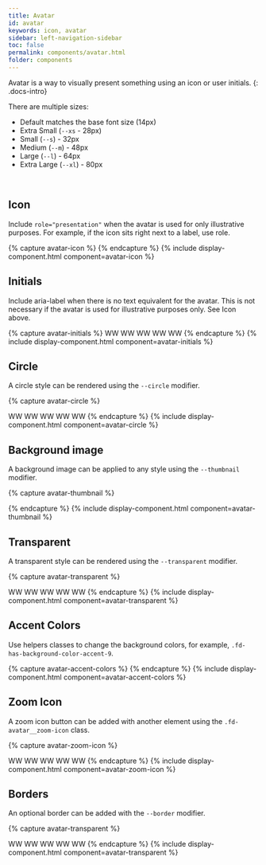 ```yaml
---
title: Avatar
id: avatar
keywords: icon, avatar
sidebar: left-navigation-sidebar
toc: false
permalink: components/avatar.html
folder: components
---
```


Avatar is a way to visually present something using an icon or user initials.
{: .docs-intro}

There are multiple sizes:
- Default matches the base font size (14px)
- Extra Small (`--xs` - 28px)
- Small (`--s`) - 32px
- Medium (`--m`) - 48px
- Large (`--l`) - 64px
- Extra Large (`--xl`) - 80px

<br>

## Icon
Include `role="presentation"` when the avatar is used for only illustrative purposes. For example, if the icon sits right next to a label, use role.

{% capture avatar-icon %}
<span class="fd-avatar fd-avatar--xs sap-icon--washing-machine" role="presentation"></span>
<span class="fd-avatar fd-avatar--s sap-icon--washing-machine" role="presentation"></span>
<span class="fd-avatar fd-avatar--m sap-icon--washing-machine" role="presentation"></span>
<span class="fd-avatar fd-avatar--l sap-icon--washing-machine" role="presentation"></span>
<span class="fd-avatar fd-avatar--xl sap-icon--washing-machine" role="presentation"></span>
{% endcapture %}
{% include display-component.html component=avatar-icon %}
<br>

## Initials
Include aria-label when there is no text equivalent for the avatar. This is not necessary if the avatar is used for illustrative purposes only. See Icon above.

{% capture avatar-initials %}
<span class="fd-avatar fd-avatar--xs" aria-label="Wendy Wallace">WW</span>
<span class="fd-avatar fd-avatar--s" aria-label="Wendy Wallace">WW</span>
<span class="fd-avatar fd-avatar--m" aria-label="Wendy Wallace">WW</span>
<span class="fd-avatar fd-avatar--l" aria-label="Wendy Wallace">WW</span>
<span class="fd-avatar fd-avatar--xl" aria-label="Wendy Wallace">WW</span>
{% endcapture %}
{% include display-component.html component=avatar-initials %}
<br>

## Circle
A circle style can be rendered using the `--circle` modifier.

{% capture avatar-circle %}
<span class="fd-avatar fd-avatar--xs fd-avatar--circle sap-icon--money-bills" role="presentation"></span>
<span class="fd-avatar fd-avatar--s fd-avatar--circle sap-icon--money-bills" role="presentation"></span>
<span class="fd-avatar fd-avatar--m fd-avatar--circle sap-icon--money-bills" role="presentation"></span>
<span class="fd-avatar fd-avatar--l fd-avatar--circle sap-icon--money-bills" role="presentation"></span>
<span class="fd-avatar fd-avatar--xl fd-avatar--circle sap-icon--money-bills" role="presentation"></span>

<span class="fd-avatar fd-avatar--xs fd-avatar--circle" aria-label="Wendy Wallace">WW</span>
<span class="fd-avatar fd-avatar--s fd-avatar--circle" aria-label="Wendy Wallace">WW</span>
<span class="fd-avatar fd-avatar--m fd-avatar--circle" aria-label="Wendy Wallace">WW</span>
<span class="fd-avatar fd-avatar--l fd-avatar--circle" aria-label="Wendy Wallace">WW</span>
<span class="fd-avatar fd-avatar--xl fd-avatar--circle" aria-label="Wendy Wallace">WW</span>
{% endcapture %}
{% include display-component.html component=avatar-circle %}
<br>


## Background image

A background image can be applied to any style using the `--thumbnail` modifier.

{% capture avatar-thumbnail %}
<span class="fd-avatar fd-avatar--xs fd-avatar--circle fd-avatar--thumbnail" style="background-image: url('https://placeimg.com/400/400/nature')" role="presentation" aria-label="John Doe"></span>
<span class="fd-avatar fd-avatar--s fd-avatar--circle fd-avatar--thumbnail" style="background-image: url('https://placeimg.com/400/400/nature')" role="presentation" aria-label="John Doe"></span>
<span class="fd-avatar fd-avatar--m fd-avatar--circle fd-avatar--thumbnail" style="background-image: url('https://placeimg.com/400/400/nature')" role="presentation" aria-label="John Doe"></span>
<span class="fd-avatar fd-avatar--l fd-avatar--circle fd-avatar--thumbnail" style="background-image: url('https://placeimg.com/400/400/nature')" role="presentation" aria-label="John Doe"></span>
<span class="fd-avatar fd-avatar--xl fd-avatar--circle fd-avatar--thumbnail" style="background-image: url('https://placeimg.com/400/400/nature')" role="presentation" aria-label="John Doe"></span>


{% endcapture %}
{% include display-component.html component=avatar-thumbnail %}
<br>



## Transparent

A transparent style can be rendered using the `--transparent` modifier.

{% capture avatar-transparent %}
<span class="fd-avatar fd-avatar--xs fd-avatar--circle fd-avatar--transparent sap-icon--money-bills" role="presentation"></span>
<span class="fd-avatar fd-avatar--s fd-avatar--circle fd-avatar--transparent sap-icon--money-bills" role="presentation"></span>
<span class="fd-avatar fd-avatar--m fd-avatar--circle fd-avatar--transparent sap-icon--money-bills" role="presentation"></span>
<span class="fd-avatar fd-avatar--l fd-avatar--circle fd-avatar--transparent sap-icon--money-bills" role="presentation"></span>
<span class="fd-avatar fd-avatar--xl fd-avatar--circle fd-avatar--transparent sap-icon--money-bills" role="presentation"></span>

<span class="fd-avatar fd-avatar--xs fd-avatar--circle fd-avatar--transparent" aria-label="Wendy Wallace">WW</span>
<span class="fd-avatar fd-avatar--s fd-avatar--circle fd-avatar--transparent" aria-label="Wendy Wallace">WW</span>
<span class="fd-avatar fd-avatar--m fd-avatar--circle fd-avatar--transparent" aria-label="Wendy Wallace">WW</span>
<span class="fd-avatar fd-avatar--l fd-avatar--circle fd-avatar--transparent" aria-label="Wendy Wallace">WW</span>
<span class="fd-avatar fd-avatar--xl fd-avatar--circle fd-avatar--transparent" aria-label="Wendy Wallace">WW</span>
{% endcapture %}
{% include display-component.html component=avatar-transparent %}
<br>

## Accent Colors
Use helpers classes to change the background colors, for example, `.fd-has-background-color-accent-9`.

{% capture avatar-accent-colors %}
<span class="fd-avatar fd-avatar--m sap-icon--money-bills fd-has-background-color-accent-1" role="presentation"></span>
<span class="fd-avatar fd-avatar--m sap-icon--money-bills fd-has-background-color-accent-2" role="presentation"></span>
<span class="fd-avatar fd-avatar--m sap-icon--money-bills fd-has-background-color-accent-3" role="presentation"></span>
<span class="fd-avatar fd-avatar--m sap-icon--money-bills fd-has-background-color-accent-4" role="presentation"></span>
<span class="fd-avatar fd-avatar--m sap-icon--money-bills fd-has-background-color-accent-5" role="presentation"></span>
<span class="fd-avatar fd-avatar--m sap-icon--money-bills fd-has-background-color-accent-6" role="presentation"></span>
<span class="fd-avatar fd-avatar--m sap-icon--money-bills fd-has-background-color-accent-7" role="presentation"></span>
<span class="fd-avatar fd-avatar--m sap-icon--money-bills fd-has-background-color-accent-8" role="presentation"></span>
<span class="fd-avatar fd-avatar--m sap-icon--money-bills fd-has-background-color-accent-9" role="presentation"></span>
<span class="fd-avatar fd-avatar--m sap-icon--money-bills fd-has-background-color-accent-10" role="presentation"></span>
{% endcapture %}
{% include display-component.html component=avatar-accent-colors %}

## Zoom Icon
A zoom icon button can be added with another element using the `.fd-avatar__zoom-icon` class.

{% capture avatar-zoom-icon %}
<span class="fd-avatar fd-avatar--xs fd-avatar--circle sap-icon--money-bills fd-has-background-color-accent-1" role="presentation">
    <span class="fd-avatar__zoom-icon sap-icon--edit" role="presentation"></span>
</span>
<span class="fd-avatar fd-avatar--s fd-avatar--circle sap-icon--money-bills fd-has-background-color-accent-2" role="presentation">
    <span class="fd-avatar__zoom-icon sap-icon--edit" role="presentation"></span>
</span>
<span class="fd-avatar fd-avatar--m fd-avatar--circle sap-icon--money-bills fd-has-background-color-accent-3" role="presentation">
    <span class="fd-avatar__zoom-icon sap-icon--edit" role="presentation"></span>
</span>
<span class="fd-avatar fd-avatar--l fd-avatar--circle sap-icon--money-bills fd-has-background-color-accent-4" role="presentation">
    <span class="fd-avatar__zoom-icon sap-icon--edit" role="presentation"></span>
</span>
<span class="fd-avatar fd-avatar--xl fd-avatar--circle sap-icon--money-bills fd-has-background-color-accent-5" role="presentation">
    <span class="fd-avatar__zoom-icon sap-icon--edit" role="presentation"></span>
</span>

<span class="fd-avatar fd-avatar--xs fd-has-background-color-accent-1" aria-label="Wendy Wallace">WW
    <span class="fd-avatar__zoom-icon sap-icon--edit" role="presentation"></span>
</span>
<span class="fd-avatar fd-avatar--s fd-has-background-color-accent-2" aria-label="Wendy Wallace">WW
    <span class="fd-avatar__zoom-icon sap-icon--edit" role="presentation"></span>
</span>
<span class="fd-avatar fd-avatar--m fd-has-background-color-accent-3" aria-label="Wendy Wallace">WW
    <span class="fd-avatar__zoom-icon sap-icon--edit" role="presentation"></span>
</span>
<span class="fd-avatar fd-avatar--l fd-has-background-color-accent-4" aria-label="Wendy Wallace">WW
    <span class="fd-avatar__zoom-icon sap-icon--edit" role="presentation"></span>
</span>
<span class="fd-avatar fd-avatar--xl fd-has-background-color-accent-5" aria-label="Wendy Wallace">WW
    <span class="fd-avatar__zoom-icon sap-icon--edit" role="presentation"></span>
</span>
{% endcapture %}
{% include display-component.html component=avatar-zoom-icon %}
<br>

## Borders

An optional border can be added with the `--border` modifier.

{% capture avatar-transparent %}
<span class="fd-avatar fd-avatar--xs fd-avatar--transparent fd-avatar--border sap-icon--money-bills" role="presentation"></span>
<span class="fd-avatar fd-avatar--s fd-avatar--transparent fd-avatar--border sap-icon--money-bills" role="presentation"></span>
<span class="fd-avatar fd-avatar--m fd-avatar--transparent fd-avatar--border sap-icon--money-bills" role="presentation"></span>
<span class="fd-avatar fd-avatar--l fd-avatar--transparent fd-avatar--border sap-icon--money-bills" role="presentation"></span>
<span class="fd-avatar fd-avatar--xl fd-avatar--transparent fd-avatar--border sap-icon--money-bills" role="presentation"></span>

<span class="fd-avatar fd-avatar--xs fd-avatar--circle fd-avatar--transparent fd-avatar--border" aria-label="Wendy Wallace">WW</span>
<span class="fd-avatar fd-avatar--s fd-avatar--circle fd-avatar--transparent fd-avatar--border" aria-label="Wendy Wallace">WW</span>
<span class="fd-avatar fd-avatar--m fd-avatar--circle fd-avatar--transparent fd-avatar--border" aria-label="Wendy Wallace">WW</span>
<span class="fd-avatar fd-avatar--l fd-avatar--circle fd-avatar--transparent fd-avatar--border" aria-label="Wendy Wallace">WW</span>
<span class="fd-avatar fd-avatar--xl fd-avatar--circle fd-avatar--transparent fd-avatar--border" aria-label="Wendy Wallace">WW</span>
{% endcapture %}
{% include display-component.html component=avatar-transparent %}
<br>